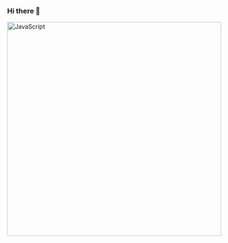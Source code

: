 ###  Hi there 👋
<img width="500" src="https://itproger.com/paid_courses/img/javascript_anim.gif" alt="JavaScript" />
 
<!--
    **AkmaljonYusupov/AkmaljonYusupov** is a ✨ _special_ ✨ repository because its `README.md` (this file) appears on your GitHub profile.
Here are some ideas to get you started:

- 🔭 I’m currently working on ...
- 🌱 I’m currently learning ...
- 👯 I’m looking to collaborate on ...
- 🤔 I’m looking for help with ...
- 💬 Ask me about ...
- 📫 How to reach me: ...
- 😄 Pronouns: ...
- ⚡ Fun fact: ...
-->
